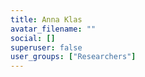 ```yaml
---
title: Anna Klas
avatar_filename: ""
social: []
superuser: false
user_groups: ["Researchers"]
---
```

